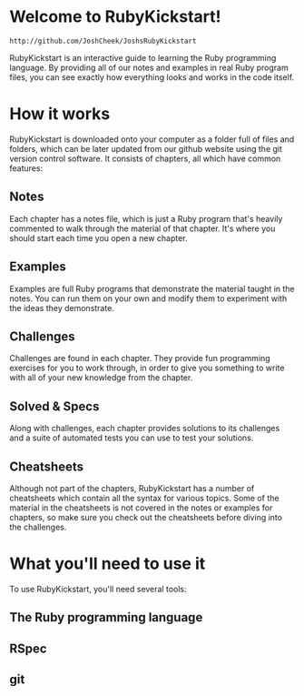 Welcome to RubyKickstart!
=

    http://github.com/JoshCheek/JoshsRubyKickstart

RubyKickstart is an interactive guide to learning the Ruby programming language.
By providing all of our notes and examples in real Ruby program files, you can see exactly how
everything looks and works in the code itself.

How it works
=

RubyKickstart is downloaded onto your computer as a folder full of files and folders, which can be later
updated from our github website using the git version control software. It consists of chapters, all which
have common features:

  Notes
  ---
Each chapter has a notes file, which is just a Ruby program that's heavily commented to walk
through the material of that chapter. It's where you should start each time you open a new chapter.

  Examples
  ---
Examples are full Ruby programs that demonstrate the material taught in the notes. You can run them
on your own and modify them to experiment with the ideas they demonstrate.

  Challenges
  ---
Challenges are found in each chapter. They provide fun programming exercises for you to work through,
in order to give you something to write with all of your new knowledge from the chapter.

  Solved & Specs 
  ---
Along with challenges, each chapter provides solutions to its challenges and 
a suite of automated tests you can use to test your solutions.

  Cheatsheets
  ---
Although not part of the chapters, RubyKickstart has a number of cheatsheets which contain all the syntax
for various topics. Some of the material in the cheatsheets is not covered in the notes or examples for chapters,
so make sure you check out the cheatsheets before diving into the challenges.


What you'll need to use it 
=

 To use RubyKickstart, you'll need several tools:

   The Ruby programming language
   ---

   RSpec
   ---

   git
   ---
   